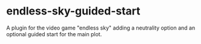 # endless-sky-guided-start
A plugin for the video game "endless sky" adding a neutrality option and an optional guided start for the main plot.
